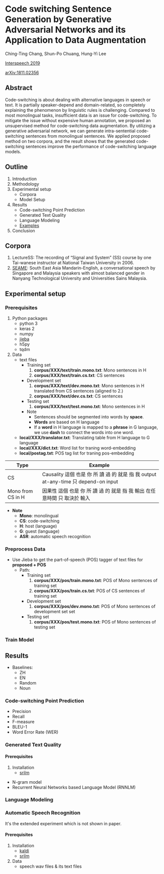 # Code switching Sentence Generation by Generative Adversarial Networks and its Application to Data Augmentation

Ching-Ting Chang, Shun-Po Chuang, Hung-Yi Lee

[Interspeech 2019](https://www.isca-speech.org/archive/Interspeech_2019/pdfs/3214.pdf)

[arXiv:1811.02356](https://arxiv.org/abs/1811.02356)

## Abstract

Code-switching is about dealing with alternative languages in speech or text. It is partially speaker-depend and domain-related, so completely explaining the phenomenon by linguistic rules is challenging. Compared to most monolingual tasks, insufficient data is an issue for code-switching. To mitigate the issue without expensive human annotation, we proposed an unsupervised method for code-switching data augmentation. By utilizing a generative adversarial network, we can generate intra-sentential code-switching sentences from monolingual sentences. We applied proposed method on two corpora, and the result shows that the generated code-switching sentences improve the performance of code-switching language models.


## Outline
1. Introduction
2. Methodology
3. Experimental setup
    - Corpora
    - Model Setup
4. Results
    - Code-switching Point Prediction
    - Generated Text Quality
    - Language Modeling
    - [Examples](https://chingtingc.github.io/Code-Switching-Sentence-Generation-by-GAN/)
5. Conclusion

## Corpora

1. LectureSS: The recording of “Signal and System” (SS) course by one Tai-wanese instructor at National Taiwan University in 2006.
2. [SEAME](https://catalog.ldc.upenn.edu/LDC2015S04): South East Asia Mandarin-English, a conversational speech by Singapore and Malaysia speakers with almost balanced gender in Nanyang Technological University and Universities Sains Malaysia.

## Experimental setup

### Prerequisites
1. Python packages
    - python 3
    - keras 2
    - numpy
    - [jieba](https://github.com/fxsjy/jieba)
    - h5py
    - tqdm
3. Data
    - text files
        * Training set
            1. **corpus/XXX/text/train.mono.txt**: Mono sentences in H
            2. **corpus/XXX/text/train.cs.txt**: CS sentences
        * Development set
            1. **corpus/XXX/text/dev.mono.txt**: Mono sentences in H translated from CS sentences (aligned to 2.)
            2. **corpus/XXX/text/dev.cs.txt**: CS sentences
        * Testing set
            1. **corpus/XXX/text/test.mono.txt**: Mono sentences in H
        * Note
            * Sentences should be segmented into words by **space**.
            * **Words** are based on H language
            * If a **word** in H language is mapped to a **phrase** in G language, we use **dash** to connect the words into one word.
    - **local/XXX/translator.txt**: Translating table from H language to G language
    - **local/XXX/dict.txt**: Word list for traning word-embedding
    - **local/postag.txt**: POS tag list for traning pos-embedding

Type| Example
----|---------
CS  | Causality 這個 也是 你 所 讀 過 的 就是 指 我 output at-any-time 只 depend-on input
Mono from CS in H  | 因果性 這個 也是 你 所 讀 過 的 就是 指 我 輸出 在任意時間 只 取決於 輸入


* **Note**
    * **Mono**: monolingual
    * **CS**: code-switching
    * **H**: host (language)
    * **G**: guest (language)
    * **ASR**: automatic speech recognition

### Preprocess Data

* Use Jieba to get the part-of-speech (POS) tagger of text files for **proposed + POS**
    * Path:
        * Training set
            1. **corpus/XXX/pos/train.mono.txt**: POS of Mono sentences of training set
            2. **corpus/XXX/pos/train.cs.txt**: POS of CS sentences of training set
        * Development set
            1. **corpus/XXX/pos/dev.mono.txt**: POS of Mono sentences of development set set
        * Testing set
            1. **corpus/XXX/pos/test.mono.txt**: POS of Mono sentences of testing set

### Train Model

## Results

* Baselines:
    * ZH
    * EN
    * Random
    * Noun

### Code-switching Point Prediction

* Precision
* Recall
* F-measure
* BLEU-1
* Word Error Rate (WER)

### Generated Text Quality

#### Prerequisites

1. Installation
    - [srilm](http://www.speech.sri.com/projects/srilm/)

* N-gram model
* Recurrent Neural Networks based Language Model (RNNLM)

### Language Modeling

### Automatic Speech Recognition

It's the extended experiment which is not shown in paper.

#### Prerequisites
1. Installation
    - [kaldi](https://kaldi-asr.org/)
    - [srilm](http://www.speech.sri.com/projects/srilm/)
2. Data
    - speech wav files & its text files
